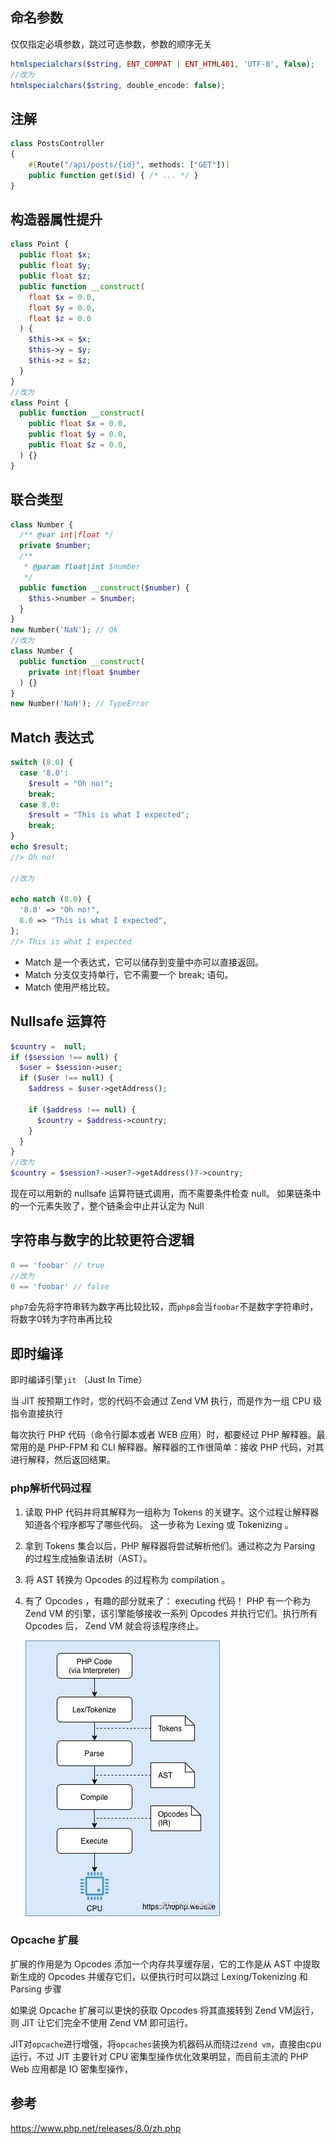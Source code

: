 ## 命名参数

仅仅指定必填参数，跳过可选参数，参数的顺序无关

```php
htmlspecialchars($string, ENT_COMPAT | ENT_HTML401, 'UTF-8', false);
//改为
htmlspecialchars($string, double_encode: false);
```

## 注解

```php
class PostsController
{
    #[Route("/api/posts/{id}", methods: ["GET"])]
    public function get($id) { /* ... */ }
}
```

## 构造器属性提升

```php
class Point {
  public float $x;
  public float $y;
  public float $z;
  public function __construct(
    float $x = 0.0,
    float $y = 0.0,
    float $z = 0.0
  ) {
    $this->x = $x;
    $this->y = $y;
    $this->z = $z;
  }
}
//改为
class Point {
  public function __construct(
    public float $x = 0.0,
    public float $y = 0.0,
    public float $z = 0.0,
  ) {}
}
```

## 联合类型 

```php
class Number {
  /** @var int|float */
  private $number;
  /**
   * @param float|int $number
   */
  public function __construct($number) {
    $this->number = $number;
  }
}
new Number('NaN'); // Ok
//改为
class Number {
  public function __construct(
    private int|float $number
  ) {}
}
new Number('NaN'); // TypeError
```

## Match 表达式

```php
switch (8.0) {
  case '8.0':
    $result = "Oh no!";
    break;
  case 8.0:
    $result = "This is what I expected";
    break;
}
echo $result;
//> Oh no!

//改为

echo match (8.0) {
  '8.0' => "Oh no!",
  8.0 => "This is what I expected",
};
//> This is what I expected
```

- Match 是一个表达式，它可以储存到变量中亦可以直接返回。
- Match 分支仅支持单行，它不需要一个 break; 语句。
- Match 使用严格比较。

## Nullsafe 运算符

```php
$country =  null;
if ($session !== null) {
  $user = $session->user;
  if ($user !== null) {
    $address = $user->getAddress();
  
    if ($address !== null) {
      $country = $address->country;
    }
  }
}
//改为
$country = $session?->user?->getAddress()?->country;
```

现在可以用新的 nullsafe 运算符链式调用，而不需要条件检查 null。 如果链条中的一个元素失败了，整个链条会中止并认定为 Null

## 字符串与数字的比较更符合逻辑

```php
0 == 'foobar' // true
//改为
0 == 'foobar' // false
```

`php7`会先将字符串转为数字再比较比较，而`php8`会当`foobar`不是数字字符串时，将数字0转为字符串再比较

## 即时编译

即时编译引擎`jit` （Just In Time）

当 JIT 按预期工作时，您的代码不会通过 Zend VM 执行，而是作为一组 CPU 级指令直接执行

每次执行 PHP 代码（命令行脚本或者 WEB 应用）时，都要经过 PHP 解释器。最常用的是 PHP-FPM 和 CLI 解释器。解释器的工作很简单：接收 PHP 代码，对其进行解释，然后返回结果。

### php解析代码过程

1. 读取 PHP 代码并将其解释为一组称为 Tokens 的关键字。这个过程让解释器知道各个程序都写了哪些代码。 这一步称为 Lexing 或 Tokenizing 。

2. 拿到 Tokens 集合以后，PHP 解释器将尝试解析他们。通过称之为 Parsing 的过程生成抽象语法树（AST）。

3. 将 AST 转换为 Opcodes 的过程称为 compilation 。

4. 有了 Opcodes ，有趣的部分就来了： executing 代码！ PHP 有一个称为 Zend VM 的引擎，该引擎能够接收一系列 Opcodes 并执行它们。执行所有 Opcodes 后， Zend VM 就会将该程序终止。 

    ![img](assets/v2-29ede85958fc967642b18431a49f2801_720w.jpg)

### Opcache 扩展

扩展的作用是为 Opcodes 添加一个内存共享缓存层，它的工作是从 AST 中提取新生成的 Opcodes 并缓存它们，以便执行时可以跳过 Lexing/Tokenizing 和 Parsing 步骤

如果说 Opcache 扩展可以更快的获取 Opcodes 将其直接转到 Zend VM运行，则 JIT 让它们完全不使用 Zend VM 即可运行。

 JIT对`opcache`进行增强，将`opcaches`装换为机器码从而绕过`zend vm`，直接由cpu运行，不过 JIT 主要针对 CPU 密集型操作优化效果明显，而目前主流的 PHP Web 应用都是 IO 密集型操作，



## 参考

<https://www.php.net/releases/8.0/zh.php>